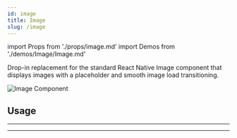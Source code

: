 ```yaml
---
id: image
title: Image
slug: /image
---
```


import Props from './props/image.md'
import Demos from './demos/Image/Image.md'

Drop-in replacement for the standard React Native Image component that displays
images with a placeholder and smooth image load transitioning.

<div class="component-preview component-preview--single margin-none">
  <img src="https://user-images.githubusercontent.com/5962998/48658581-f4170a00-ea1a-11e8-866c-df4f42f21947.gif" alt="Image Component" />
</div>

## Usage

<Demos />

---

<Props />

---
